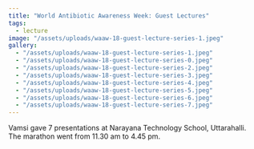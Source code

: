 ```yaml
---
title: "World Antibiotic Awareness Week: Guest Lectures"
tags:
  - lecture
image: "/assets/uploads/waaw-18-guest-lecture-series-1.jpeg"
gallery:
  - "/assets/uploads/waaw-18-guest-lecture-series-1.jpeg"
  - "/assets/uploads/waaw-18-guest-lecture-series-0.jpeg"
  - "/assets/uploads/waaw-18-guest-lecture-series-2.jpeg"
  - "/assets/uploads/waaw-18-guest-lecture-series-3.jpeg"
  - "/assets/uploads/waaw-18-guest-lecture-series-4.jpeg"
  - "/assets/uploads/waaw-18-guest-lecture-series-5.jpeg"
  - "/assets/uploads/waaw-18-guest-lecture-series-6.jpeg"
  - "/assets/uploads/waaw-18-guest-lecture-series-7.jpeg"
---
```

Vamsi gave 7 presentations at Narayana Technology School, Uttarahalli. The marathon went from 11.30 am to 4.45 pm.

